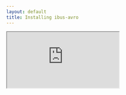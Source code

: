 ```yaml
---
layout: default
title: Installing ibus-avro
---
```


<iframe src="http://software.opensuse.org/download/package.iframe?project=home:sarimkhan&package=ibus-avro"></iframe>